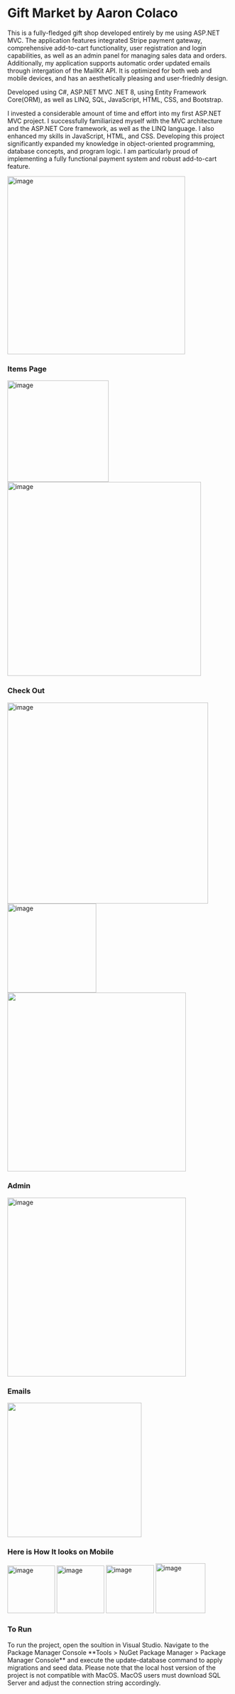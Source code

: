 <h1>Gift Market by Aaron Colaco</h1>

<p>This is a fully-fledged gift shop developed entirely by me using ASP.NET MVC. The application features integrated Stripe payment gateway, comprehensive add-to-cart functionality, user registration and login capabilities, as well as an admin panel for managing sales data and orders. Additionally, my application supports automatic order updated emails through intergation of the MailKit API. It is optimized for both web and mobile devices, and has an aesthetically pleasing and user-friednly design.</p>

<p>Developed using C#, ASP.NET MVC .NET 8, using Entity Framework Core(ORM), as well as LINQ, SQL, JavaScript, HTML, CSS, and Bootstrap.</p>
I invested a considerable amount of time and effort into my first ASP.NET MVC project. I successfully familiarized myself with the MVC architecture and the ASP.NET Core framework, as well as the LINQ language. I also enhanced my skills in JavaScript, HTML, and CSS. Developing this project significantly expanded my knowledge in object-oriented programming, database concepts, and program logic. I am particularly proud of implementing a fully functional payment system and robust add-to-cart feature.</p>

<img width="400" alt="image" src="https://github.com/Aaron-Colaco/AaronColacoAsp.NETProject/assets/124656145/eafa95f8-bb6b-4454-9e0a-698fc68c2d5d">


<h3>Items Page</h3>
<img width="228" alt="image" src="https://github.com/Aaron-Colaco/AaronColacoAsp.NETProject/assets/124656145/69d46d2c-1f1f-4487-a1f5-14c34c0ef659">

<img width="436" alt="image" src="https://github.com/Aaron-Colaco/AaronColacoAsp.NETProject/assets/124656145/8c7006f0-990b-4539-9d32-c16007abdca2">


<h3>Check Out</h3>
<img width="452" alt="image" src="https://github.com/Aaron-Colaco/AaronColacoAsp.NETProject/assets/124656145/dbf0ce12-0676-4fe9-8def-1284c22c7be2">
<img width="200" alt="image" src="https://github.com/Aaron-Colaco/AaronColacoAsp.NETProject/assets/124656145/071411af-a2b2-46fc-8ea3-ccfa0e2c729e">
<img width="402" src="https://github.com/Aaron-Colaco/AaronColacoAsp.NETProject/assets/124656145/63fd39c5-bcd4-423b-ae2f-9e82a5491663">


<h3>Admin</h3>
<img width="402" alt="image" src="https://github.com/Aaron-Colaco/AaronColacoAsp.NETProject/assets/124656145/850b868a-42d1-4cb4-ae87-678a5b4ecc98">


<h3>Emails</h3>
<img width="302" src="https://github.com/Aaron-Colaco/AaronColacoAsp.NETProject/assets/124656145/09f0f192-54a5-4046-8e25-2279c63cd767">


<h3>Here is How It looks on Mobile</h3>
<img width="107" alt="image" src="https://github.com/Aaron-Colaco/AaronColacoAsp.NETProject/assets/124656145/e8de7039-eac5-4e5d-9e57-6f38a94c0402">
<img width="107" alt="image" src="https://github.com/Aaron-Colaco/AaronColacoAsp.NETProject/assets/124656145/fe2753ae-eb56-4b4e-ab24-b347219b0ab6">
<img width="108" alt="image" src="https://github.com/Aaron-Colaco/AaronColacoAsp.NETProject/assets/124656145/d8ffba1a-1c1b-4814-9700-cd98eb9fff3a">

<img width="112" alt="image" src="https://github.com/Aaron-Colaco/AaronColacoAsp.NETProject/assets/124656145/be5ee00f-ce6d-4c01-9d42-bedb96812d26">

<h3>To Run</h3>
<p>
To run the project, open the soultion in Visual Studio. Navigate to the Package Manager Console **Tools > NuGet Package Manager > Package Manager Console** and execute the update-database command to apply migrations and seed data. Please note that the local host version of the project is not compatible with MacOS. MacOS users must download SQL Server and adjust the connection string accordingly.
</p>
